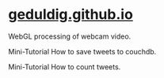 [geduldig.github.io](http://geduldig.github.io)
==================

WebGL processing of webcam video.

Mini-Tutorial How to save tweets to couchdb.

Mini-Tutorial How to count tweets.
